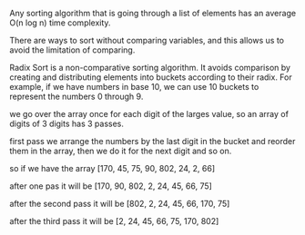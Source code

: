 Any sorting algorithm that is going through a list of elements has an average O(n log n) time complexity.

There are ways to sort without comparing variables, and this allows us to avoid the limitation of comparing.

Radix Sort is a non-comparative sorting algorithm. It avoids comparison by creating and distributing elements into buckets according to their radix. For example, if we have numbers in base 10, we can use 10 buckets to represent the numbers 0 through 9.

we go over the array once for each digit of the larges value, so an array of digits of 3 digits has 3 passes.

first pass we arrange the numbers by the last digit in the bucket and reorder them in the array, then we do it for the next digit and so on.

so if we have the array [170, 45, 75, 90, 802, 24, 2, 66]

after one pas it will be [170, 90, 802, 2, 24, 45, 66, 75]

after the second pass it will be [802, 2, 24, 45, 66, 170, 75]

after the third pass it will be [2, 24, 45, 66, 75, 170, 802]
